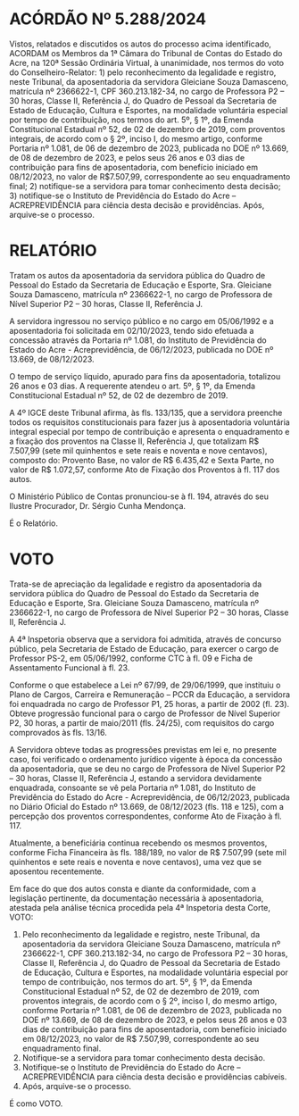 # ACÓRDÃO Nº 5.288/2024

Vistos, relatados e discutidos os autos do processo acima identificado, ACORDAM os Membros da 1ª Câmara do Tribunal de Contas do Estado do Acre, na 120ª Sessão Ordinária Virtual, à unanimidade, nos termos do voto do Conselheiro-Relator: 1) pelo reconhecimento da legalidade e registro, neste Tribunal, da aposentadoria da servidora Gleiciane Souza Damasceno, matrícula nº 2366622-1, CPF 360.213.182-34, no cargo de Professora P2 – 30 horas, Classe II, Referência J, do Quadro de Pessoal da Secretaria de Estado de Educação, Cultura e Esportes, na modalidade voluntária especial por tempo de contribuição, nos termos do art. 5º, § 1º, da Emenda Constitucional Estadual nº 52, de 02 de dezembro de 2019, com proventos integrais, de acordo com o § 2º, inciso I, do mesmo artigo, conforme Portaria nº 1.081, de 06 de dezembro de 2023, publicada no DOE nº 13.669, de 08 de dezembro de 2023, e pelos seus 26 anos e 03 dias de contribuição para fins de aposentadoria, com benefício iniciado em 08/12/2023, no valor de R$7.507,99, correspondente ao seu enquadramento final; 2) notifique-se a servidora para tomar conhecimento desta decisão; 3) notifique-se o Instituto de Previdência do Estado do Acre – ACREPREVIDÊNCIA para ciência desta decisão e providências. Após, arquive-se o processo.

# RELATÓRIO

Tratam os autos da aposentadoria da servidora pública do Quadro de Pessoal do Estado da Secretaria de Educação e Esporte, Sra. Gleiciane Souza Damasceno, matrícula nº 2366622-1, no cargo de Professora de Nível Superior P2 – 30 horas, Classe II, Referência J.

A servidora ingressou no serviço público e no cargo em 05/06/1992 e a aposentadoria foi solicitada em 02/10/2023, tendo sido efetuada a concessão através da Portaria nº 1.081, do Instituto de Previdência do Estado do Acre - Acreprevidência, de 06/12/2023, publicada no DOE nº 13.669, de 08/12/2023.

O tempo de serviço líquido, apurado para fins da aposentadoria, totalizou 26 anos e 03 dias. A requerente atendeu o art. 5º, § 1º, da Emenda Constitucional Estadual nº 52, de 02 de dezembro de 2019.

A 4º IGCE deste Tribunal afirma, às fls. 133/135, que a servidora preenche todos os requisitos constitucionais para fazer jus à aposentadoria voluntária integral especial por tempo de contribuição e apresenta o enquadramento e a fixação dos proventos na Classe II, Referência J, que totalizam R$ 7.507,99 (sete mil quinhentos e sete reais e noventa e nove centavos), composto do: Provento Base, no valor de R$ 6.435,42 e Sexta Parte, no valor de R$ 1.072,57, conforme Ato de Fixação dos Proventos à fl. 117 dos autos.

O Ministério Público de Contas pronunciou-se à fl. 194, através do seu Ilustre Procurador, Dr. Sérgio Cunha Mendonça.

É o Relatório.

# VOTO

Trata-se de apreciação da legalidade e registro da aposentadoria da servidora pública do Quadro de Pessoal do Estado da Secretaria de Educação e Esporte, Sra. Gleiciane Souza Damasceno, matrícula nº 2366622-1, no cargo de Professora de Nível Superior P2 – 30 horas, Classe II, Referência J.

A 4ª Inspetoria observa que a servidora foi admitida, através de concurso público, pela Secretaria de Estado de Educação, para exercer o cargo de Professor PS-2, em 05/06/1992, conforme CTC à fl. 09 e Ficha de Assentamento Funcional à fl. 23.

Conforme o que estabelece a Lei nº 67/99, de 29/06/1999, que instituiu o Plano de Cargos, Carreira e Remuneração – PCCR da Educação, a servidora foi enquadrada no cargo de Professor P1, 25 horas, a partir de 2002 (fl. 23). Obteve progressão funcional para o cargo de Professor de Nível Superior P2, 30 horas, a partir de maio/2011 (fls. 24/25), com requisitos do cargo comprovados às fls. 13/16.

A Servidora obteve todas as progressões previstas em lei e, no presente caso, foi verificado o ordenamento jurídico vigente à época da concessão da aposentadoria, que se deu no cargo de Professora de Nível Superior P2 – 30 horas, Classe II, Referência J, estando a servidora devidamente enquadrada, consoante se vê pela Portaria nº 1.081, do Instituto de Previdência do Estado do Acre - Acreprevidência, de 06/12/2023, publicada no Diário Oficial do Estado nº 13.669, de 08/12/2023 (fls. 118 e 125), com a percepção dos proventos correspondentes, conforme Ato de Fixação à fl. 117.

Atualmente, a beneficiária continua recebendo os mesmos proventos, conforme Ficha Financeira às fls. 188/189, no valor de R$ 7.507,99 (sete mil quinhentos e sete reais e noventa e nove centavos), uma vez que se aposentou recentemente.

Em face do que dos autos consta e diante da conformidade, com a legislação pertinente, da documentação necessária à aposentadoria, atestada pela análise técnica procedida pela 4ª Inspetoria desta Corte, VOTO:

1. Pelo reconhecimento da legalidade e registro, neste Tribunal, da aposentadoria da servidora Gleiciane Souza Damasceno, matrícula nº 2366622-1, CPF 360.213.182-34, no cargo de Professora P2 – 30 horas, Classe II, Referência J, do Quadro de Pessoal da Secretaria de Estado de Educação, Cultura e Esportes, na modalidade voluntária especial por tempo de contribuição, nos termos do art. 5º, § 1º, da Emenda Constitucional Estadual nº 52, de 02 de dezembro de 2019, com proventos integrais, de acordo com o § 2º, inciso I, do mesmo artigo, conforme Portaria nº 1.081, de 06 de dezembro de 2023, publicada no DOE nº 13.669, de 08 de dezembro de 2023, e pelos seus 26 anos e 03 dias de contribuição para fins de aposentadoria, com benefício iniciado em 08/12/2023, no valor de R$ 7.507,99, correspondente ao seu enquadramento final.
2. Notifique-se a servidora para tomar conhecimento desta decisão.
3. Notifique-se o Instituto de Previdência do Estado do Acre – ACREPREVIDÊNCIA para ciência desta decisão e providências cabíveis.
4. Após, arquive-se o processo.

É como VOTO.
